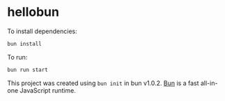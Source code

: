 # hellobun

To install dependencies:

```bash
bun install
```

To run:

```bash
bun run start
```

This project was created using `bun init` in bun v1.0.2. [Bun](https://bun.sh) is a fast all-in-one JavaScript runtime.
